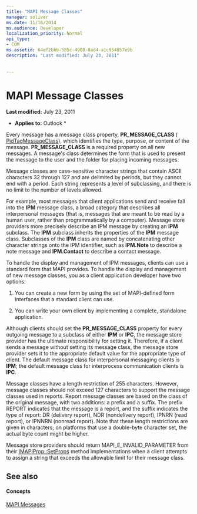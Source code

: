 ```yaml
---
title: "MAPI Message Classes"
manager: soliver
ms.date: 11/16/2014
ms.audience: Developer
localization_priority: Normal
api_type:
- COM
ms.assetid: 64ef2bbb-585c-4908-8ad4-a1c954057e9b
description: "Last modified: July 23, 2011"
 
 
---
```


# MAPI Message Classes

 **Last modified:** July 23, 2011 
  
 * **Applies to:** Outlook * 
  
Every message has a message class property, **PR_MESSAGE_CLASS** ( [PidTagMessageClass](pidtagmessageclass-canonical-property.md)), which identifies the type, purpose, or content of the message. **PR_MESSAGE_CLASS** is a required property on all new messages. A message's class determines the form that is used to present the message to the user and the folder for placing incoming messages. 
  
Message classes are case-sensitive character strings that contain ASCII characters 32 through 127 and are delimited by periods, but they cannot end with a period. Each string represents a level of subclassing, and there is no limit to the number of levels allowed. 
  
For example, most messages that client applications send and receive fall into the **IPM** message class, a broad category that describes all interpersonal messages (that is, messages that are meant to be read by a human user, rather than programmatically by a computer). Message store providers more precisely describe an IPM message by creating an **IPM** subclass. The **IPM** subclass inherits the properties of the **IPM** message class. Subclasses of the **IPM** class are named by concatenating other character strings onto the IPM identifier, such as **IPM.Note** to describe a note message and **IPM.Contact** to describe a contact message. 
  
To handle the display and management of IPM messages, clients can use a standard form that MAPI provides. To handle the display and management of new message classes, you as a client application developer have two options:
  
1. You can create a new form by using the set of MAPI-defined form interfaces that a standard client can use.
    
2. You can write your own client by implementing a complete, standalone application. 
    
Although clients should set the **PR_MESSAGE_CLASS** property for every outgoing message to a subclass of either **IPM** or **IPC**, the message store provider has the ultimate responsibility for setting it. Therefore, if a client sends a message without setting its message class, the message store provider sets it to the appropriate default value for the appropriate type of client. The default message class for interpersonal messaging clients is **IPM**; the default message class for interprocess communication clients is **IPC**. 
  
Message classes have a length restriction of 255 characters. However, message classes should not exceed 127 characters to support the message classes used in reports. Report message classes are based on the class of the original message, with two additions: a prefix and a suffix. The prefix REPORT indicates that the message is a report, and the suffix indicates the type of report: DR (delivery report), NDR (nondelivery report), IPNRN (read report), or IPNNRN (nonread report). Note that these length restrictions are given in characters; on platforms that use a double-byte character set, the actual byte count might be higher. 
  
Message store providers should return MAPI_E_INVALID_PARAMETER from their [IMAPIProp::SetProps](imapiprop-setprops.md) method implementations when a client attempts to assign a string that exceeds the allowable limit for their message class. 
  
## See also

#### Concepts

[MAPI Messages](mapi-messages.md)


